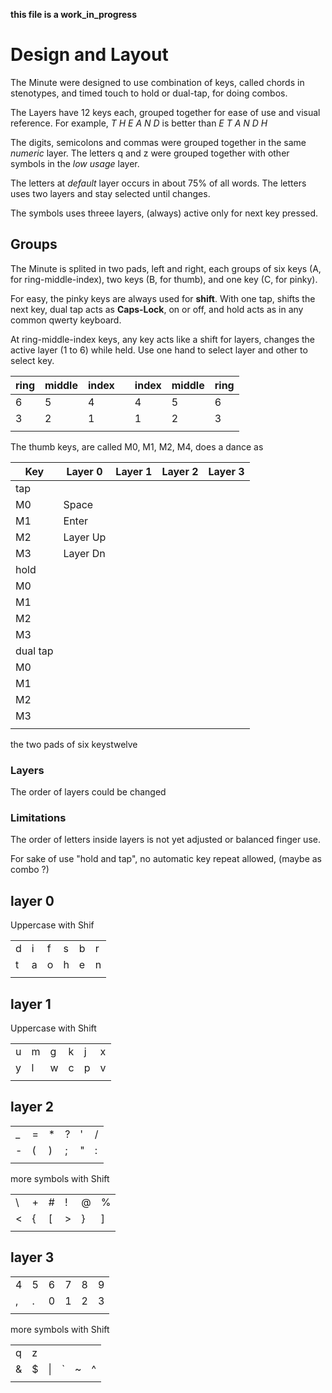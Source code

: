 __this file is a work_in_progress__
					
# Design and Layout

The Minute were designed to use combination of keys, called chords in stenotypes, and timed touch to hold or dual-tap, for doing combos.

The Layers have 12 keys each, grouped together for ease of use and visual reference. 
For example, _T H E A N D_ is better than _E T A N D H_

The digits, semicolons and commas were grouped together in the same _numeric_ layer. The letters q and z were grouped together with other symbols in the _low usage_ layer.

The letters at _default_ layer occurs in about 75% of all words. The letters uses two layers and stay selected until changes.

The symbols uses threee layers, (always) active only for next key pressed. 

## Groups

The Minute is splited in two pads, left and right, each groups of six keys (A, for ring-middle-index), two keys (B, for thumb), and one key (C, for pinky). 

For easy, the pinky keys are always used for **shift**. With one tap, shifts the next key, dual tap acts as **Caps-Lock**, on or off, and hold acts as in any common qwerty keyboard. 

At ring-middle-index keys, any key acts like a shift for layers, changes the active layer (1 to 6) while held. Use one hand to select layer and other to select key.

| ring | middle | index || index | middle | ring |
| --- | --- | --- | --- |  --- | --- | --- |
| 6 | 5 | 4 || 4 | 5 | 6 |
| 3 | 2 | 1 || 1 | 2 | 3 |
| | | | | | |

The thumb keys, are called M0, M1, M2, M4, does a dance as

| Key | Layer 0 | Layer 1 | Layer 2 | Layer 3 |
| --- | --- | --- | --- | --- |
| tap | | | | | 
| M0 | Space | | |
| M1 | Enter | | |
| M2 | Layer Up | | |
| M3 | Layer Dn | | |
| hold | | | | |
| M0 |  | | |
| M1 |  | | |
| M2 |  | | |
| M3 |  | | |
| dual tap | | | | |
| M0 |  | | |
| M1 |  | | |
| M2 | | | |
| M3 | | | |
| | | | | 

the two pads of six keystwelve 

### Layers


The order of layers could be changed
### Limitations

The order of letters inside layers is not yet adjusted or balanced finger use.

For sake of use "hold and tap", no automatic key repeat allowed, (maybe as combo ?)


## **layer 0**

Uppercase with Shif

| | | | | | |
| --- | --- | --- | --- | --- | --- |
| d | i | f | s | b | r |
| t | a | o | h | e | n |
| | | | | | |

## **layer 1**

Uppercase with Shift

| | | | | | |
| --- | --- | --- | --- | --- | --- |
| u | m | g | k | j | x |
| y | l | w | c | p | v |
| | | | | | |

## **layer 2**

| | | | | | |
| --- | --- | --- | --- | --- | --- |
| _ | = | * | ? | ' | / |
| - | ( | ) | ; | " | : |
| | | | | | |

more symbols with Shift

| | | | | | |
| --- | --- | --- | --- | --- | --- |
| \ | + | # | ! | @ | % |
| < | { | [ | > | } | ] |
| | | | | | |

## **layer 3**

| | | | | | |
| --- | --- | --- | --- | --- | --- |
| 4 | 5 | 6 | 7 | 8 | 9 |
| , | . | 0 | 1 | 2 | 3 |
| | | | | | |

more symbols with Shift

| | | | | | |
| --- | --- | --- | --- | --- | --- |
| q | z |  |  |  |  |
| & | $ | \| | ` | ~ | ^ |
| | | | | | |


